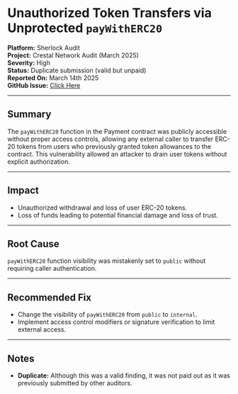 # Unauthorized Token Transfers via Unprotected `payWithERC20`

**Platform:** Sherlock Audit  
**Project:** Crestal Network Audit (March 2025)  
**Severity:** High  
**Status:** Duplicate submission (valid but unpaid)  
**Reported On:** March 14th 2025  
**GitHub Issue:** [Click Here](https://github.com/sherlock-audit/2025-03-crestal-network-judging/issues/580)

---

## Summary

The `payWithERC20` function in the Payment contract was publicly accessible without proper access controls, allowing any external caller to transfer ERC-20 tokens from users who previously granted token allowances to the contract. This vulnerability allowed an attacker to drain user tokens without explicit authorization.

---

## Impact

- Unauthorized withdrawal and loss of user ERC-20 tokens.
- Loss of funds leading to potential financial damage and loss of trust.

---

## Root Cause

`payWithERC20` function visibility was mistakenly set to `public` without requiring caller authentication.

---

## Recommended Fix

- Change the visibility of `payWithERC20` from `public` to `internal`.
- Implement access control modifiers or signature verification to limit external access.

---

## Notes

- **Duplicate:** Although this was a valid finding, it was not paid out as it was previously submitted by other auditors.
